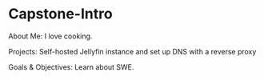 # Capstone-Intro
About Me:
I love cooking. 

Projects:
Self-hosted Jellyfin instance and set up DNS with a reverse proxy 

Goals & Objectives:
Learn about SWE.

